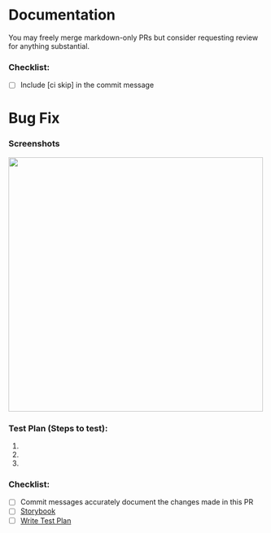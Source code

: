# Documentation

You may freely merge markdown-only PRs but consider requesting review for anything substantial.

### Checklist:

- [ ] Include [ci skip] in the commit message

# Bug Fix

### Screenshots

<img src="https://www.takeshape.io/assets/images/homepage/content-editor.png" width="500">

### Test Plan (Steps to test):

1.  
1.  
1.  

### Checklist:

- [ ] Commit messages accurately document the changes made in this PR
- [ ] [Storybook](https://www.notion.so/takeshapeio/Storybook-Guide-07ece3c569c2422aafd4a023ab7065e3)
- [ ] [Write Test Plan](https://www.notion.so/takeshapeio/Test-Plan-Guide-714426ec991e4619be5e8ab5ad1a7db7)
